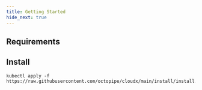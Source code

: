 ```yaml
---
title: Getting Started
hide_next: true
---
```


## Requirements

## Install
```
kubectl apply -f https://raw.githubusercontent.com/octopipe/cloudx/main/install/install.yaml
```